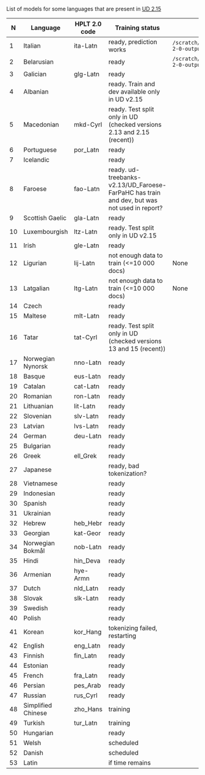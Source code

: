 List of models for some languages that are present in [UD 2.15](https://universaldependencies.org/#download) 

| N  | Language           |HPLT 2.0 code| Training status                                                                             | Model path                                                        |
|----|--------------------|-------------|---------------------------------------------------------------------------------------------|-------------------------------------------------------------------|
| 1  | Italian            |ita-Latn| ready, prediction works                                                                     | `/scratch/project_465001386/hplt-2-0-output/hplt_hf_models/itaL/` |
| 2  | Belarusian         | | ready                                                                                       | `/scratch/project_465001386/hplt-2-0-output/hplt_hf_models/belC/` |
| 3  | Galician           |glg-Latn| ready                                                                                       |                                                                   |
| 4  | Albanian           | | ready. Train and dev available only in UD v2.15                                             |                                                                   |
| 5  | Macedonian         |mkd-Cyrl| ready. Test split only in UD (checked versions 2.13 and 2.15 (recent))                      |                                                                   |
| 6  | Portuguese         | por_Latn| ready                                                                                       |                                                                   |
| 7  | Icelandic          | | ready                                                                                       |                                                                   |
| 8  | Faroese            |fao-Latn| ready. ud-treebanks-v2.13/UD_Faroese-FarPaHC has train and dev, but was not used in report? |                                                                   |
| 9  | Scottish Gaelic    |gla-Latn| ready                                                                                       |                                                                   |
| 10 | Luxembourgish      |ltz-Latn| ready. Test split only in UD v2.15                                                          |                                                                   |
| 11 | Irish              | gle-Latn| ready                                                                                       |                                                                   |
| 12 | Ligurian           | lij-Latn| not enough data to train (<=10 000 docs)                                                    | None                                                              |
| 13 | Latgalian          | ltg-Latn| not enough data to train (<=10 000 docs)                                                    | None                                                                 |
|14| Czech              | | ready                                                                                       | |
|15| Maltese            |mlt-Latn| ready                                                                                       ||
|16| Tatar              |tat-Cyrl| ready. Test split only in UD (checked versions 13 and 15 (recent))                          | |
|17| Norwegian Nynorsk  |nno-Latn| ready                                                                                       ||
|18| Basque             |eus-Latn| ready                                                                                       | |
|19| Catalan            | cat-Latn| ready                                                                                       | |
|20| Romanian           |ron-Latn| ready                                                                                       | |
|21| Lithuanian         |lit-Latn| ready                                                                                       | |
|22| Slovenian          |slv-Latn| ready                                                                                       | |
|23| Latvian            |lvs-Latn| ready                                                                                       | |
|24| German             |deu-Latn| ready                                                                                       | |
|25| Bulgarian          | | ready                                                                                       | |
|26| Greek              |ell_Grek | ready                                                                                       | |
|27| Japanese           | | ready, bad tokenization?                                                                    | |
|28| Vietnamese         || ready                                                                                       ||
|29| Indonesian         || ready                                                                                       ||
|30| Spanish            || ready                                                                                       ||
|31| Ukrainian          || ready                                                                                       ||
|32| Hebrew             |heb_Hebr| ready                                                                                       ||
|33| Georgian           |kat-Geor| ready                                                                                       ||
|34| Norwegian Bokmål   |nob-Latn| ready                                                                                       ||
|35| Hindi              |hin_Deva| ready                                                                                       ||
|36| Armenian           |hye-Armn| ready                                                                                       ||
|37| Dutch              |nld_Latn| ready                                                                                       ||
|38| Slovak             |slk-Latn| ready                                                                                       ||
|39| Swedish            || ready                                                                                       ||
|40| Polish             || ready                                                                                       ||
|41| Korean             |kor_Hang| tokenizing failed, restarting                                                               ||
|42| English            |eng_Latn| ready                                                                                       ||
|43| Finnish            |fin_Latn| ready                                                                                       ||
|44| Estonian           || ready                                                                                       ||
|45| French             |fra_Latn| ready                                                                                       ||
|46| Persian            |pes_Arab| ready                                                                                       ||
|47| Russian            |rus_Cyrl| ready                                                                                       ||
|48| Simplified Chinese |zho_Hans| training                                                                                    ||
|49| Turkish            |tur_Latn| training                                                                                    ||
|50| Hungarian          || ready                                                                                       ||
|51|Welsh|| scheduled                                                                                   ||
|52|Danish|| scheduled                                                                                   ||
|53|Latin|| if time remains                                                                             ||


